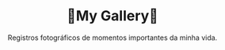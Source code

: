 <h1 align = center>📸My Gallery📸</h1>
<p align = center>Registros fotográficos de momentos importantes da minha vida.</p>
